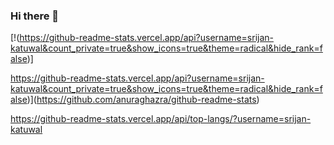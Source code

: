 ### Hi there 👋


[!(https://github-readme-stats.vercel.app/api?username=srijan-katuwal&count_private=true&show_icons=true&theme=radical&hide_rank=false)]

https://github-readme-stats.vercel.app/api?username=srijan-katuwal&count_private=true&show_icons=true&theme=radical&hide_rank=false)](https://github.com/anuraghazra/github-readme-stats)

https://github-readme-stats.vercel.app/api/top-langs/?username=srijan-katuwal

<!--
**srijan-katuwal/srijan-katuwal** is a ✨ _special_ ✨ repository because its `README.md` (this file) appears on your GitHub profile.

Here are some ideas to get you started:

- 🔭 I’m currently working on ...
- 🌱 I’m currently learning ...
- 👯 I’m looking to collaborate on ...
- 🤔 I’m looking for help with ...
- 💬 Ask me about ...
- 📫 How to reach me: ...
- 😄 Pronouns: ...
- ⚡ Fun fact: ...
-->
